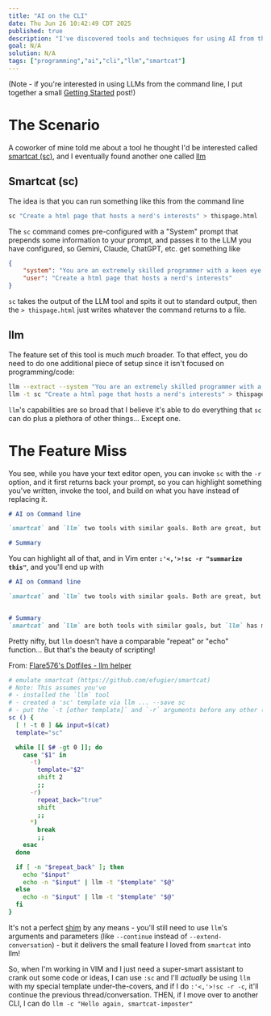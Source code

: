 ```yaml
---
title: "AI on the CLI"
date: Thu Jun 26 10:42:49 CDT 2025
published: true
description: "I've discovered tools and techniques for using AI from the command line"
goal: N/A
solution: N/A
tags: ["programming","ai","cli","llm","smartcat"]
---
```

(Note - if you're interested in using LLMs from the command line, I put together a small [Getting Started](#/programming/ai/setup-llm) post!)

# The Scenario

A coworker of mine told me about a tool he thought I'd be interested called [smartcat (sc)](https://github.com/efugier/smartcat), and I eventually found another one called [llm](https://github.com/simonw/llm)

## Smartcat (sc)

The idea is that you can run something like this from the command line

```bash
sc "Create a html page that hosts a nerd's interests" > thispage.html
```

The `sc` command comes pre-configured with a "System" prompt that prepends some information to your prompt, and passes it to the LLM you have configured, so Gemini, Claude, ChatGPT, etc. get something like

```json
{
    "system": "You are an extremely skilled programmer with a keen eye for detail and an emphasis on readable code. You have been tasked with acting as a smart version of the cat unix program. You take text and a prompt in and write text out. For that reason, it is of crucial importance to just write the desired output. Do not under any circumstance write any comment or thought as your output will be piped into other programs. Do not write the markdown delimiters for code as well. Sometimes you will be asked to implement or extend some input code. Same thing goes here, write only what was asked because what you write will be directly added to the user's editor. Never ever write ``` around the code. Make sure to keep the indentation and formatting.",
    "user": "Create a html page that hosts a nerd's interests"
}
```
`sc` takes the output of the LLM tool and spits it out to standard output, then the `> thispage.html` just writes whatever the command returns to a file.

## llm

The feature set of this tool is much _much_ broader. To that effect, you do need to do one additional piece of setup since it isn't focused on programming/code:

```bash
llm --extract --system "You are an extremely skilled programmer with a keen eye for detail and..." --save sc # 'sc' is arbitrary, but I'm using this name later!
llm -t sc "Create a html page that hosts a nerd's interests" > thispage.html
```

`llm`'s capabilities are so broad that I believe it's able to do everything that `sc` can do plus a plethora of other things... Except one.

# The Feature Miss

You see, while you have your text editor open, you can invoke `sc` with the `-r` option, and it first returns back your prompt, so you can highlight something you've written, invoke the tool, and build on what you have instead of replacing it.

```markdown
# AI on Command line

`smartcat` and `llm` two tools with similar goals. Both are great, but `llm` has a bit more support, and `smartcat` has a feature I like.

# Summary
```

You can highlight all of that, and in Vim enter **`:'<,'>!sc -r "summarize this"`**, and you'll end up with

```markdown
# AI on Command line

`smartcat` and `llm` two tools with similar goals. Both are great, but `llm` has a bit more support, and `smartcat` has a feature I like.


# Summary
`smartcat` and `llm` are both tools with similar goals, but `llm` has more support, while `smartcat` has a feature the author likes.
```

Pretty nifty, but `llm` doesn't have a comparable "repeat" or "echo" function... But that's the beauty of scripting!

From: [Flare576's Dotfiles - llm helper](https://github.com/Flare576/dotfiles/blob/main/.zshenv.llm)

```bash
# emulate smartcat (https://github.com/efugier/smartcat)
# Note: This assumes you've
# - installed the `llm` tool
# - created a 'sc' template via llm ... --save sc
# - put the `-t [other template]` and `-r` arguments before any other (like -c)
sc () {
  [ ! -t 0 ] && input=$(cat)
  template="sc"

  while [[ $# -gt 0 ]]; do
    case "$1" in
      -t)
        template="$2"
        shift 2
        ;;
      -r)
        repeat_back="true"
        shift
        ;;
      *)
        break
        ;;
    esac
  done

  if [ -n "$repeat_back" ]; then
    echo "$input"
    echo -n "$input" | llm -t "$template" "$@"
  else
    echo -n "$input" | llm -t "$template" "$@"
  fi
}

```

It's not a perfect [shim](https://en.wikipedia.org/wiki/Shim_(computing)) by any means - you'll still need to use `llm`'s arguments and parameters (like `--continue` instead of `--extend-conversation`) - but it delivers the small feature I loved from `smartcat` into llm!

So, when I'm working in VIM and I just need a super-smart assistant to crank out some code or ideas, I can use `:sc` and I'll *actually* be using `llm` with my special template under-the-covers, and if I do `:'<,'>!sc -r -c`, it'll continue the previous thread/conversation. THEN, if I move over to another CLI, I can do `llm -c "Hello again, smartcat-imposter"`
